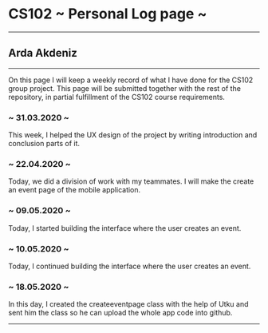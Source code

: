 # CS102 ~ Personal Log page ~
****
## Arda Akdeniz 
****

On this page I will keep a weekly record of what I have done for the CS102 group project. This page will be submitted together with the rest of the repository, in partial fulfillment of the CS102 course requirements.

### ~ 31.03.2020 ~
This week, I helped the UX design of the project by writing introduction and conclusion parts of it.

### ~ 22.04.2020 ~
Today, we did a division of work with my teammates. I will make the create an event page of the mobile application.

### ~ 09.05.2020 ~
Today, I started building the interface where the user creates an event.

### ~ 10.05.2020 ~
Today, I continued building the interface where the user creates an event.

### ~ 18.05.2020 ~
In this day, I created the createeventpage class with the help of Utku and sent him the class so he can upload the whole app code into github.

****
